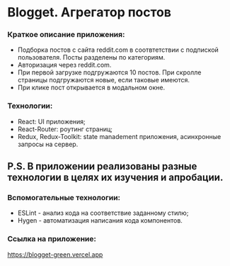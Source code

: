 # **Blogget. Агрегатор постов**

### Краткое описание приложения:

- Подборка постов с сайта reddit.com в соотвтетствии с подпиской пользователя. Посты разделены по категориям.
- Авторизация через reddit.com.
- При первой загрузке подгружаются 10 постов. При скролле страницы подгружаются новые, если таковые имеются.
- При клике пост открывается в модальном окне.

### Технологии:

- React: UI приложения;
- React-Router: роутинг страниц;
- Redux, Redux-Toolkit: state manadement приложения, асинхронные запросы на сервер.

## P.S. В приложении реализованы разные технологии в целях их изучения и апробации.

### Вспомогательные технологии:

- ESLint - анализ кода на соответствие заданному стилю;
- Hygen - автоматизация написания кода компонентов.

### Ссылка на приложение:

https://blogget-green.vercel.app
